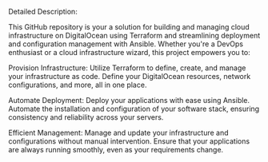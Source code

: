 Detailed Description:

This GitHub repository is your a solution for building and managing cloud infrastructure on DigitalOcean using Terraform and streamlining deployment and configuration management with Ansible.
Whether you're a DevOps enthusiast or a cloud infrastructure wizard, this project empowers you to:

Provision Infrastructure: Utilize Terraform to define, create, and manage your infrastructure as code. Define your DigitalOcean resources, network configurations, and more, all in one place.

Automate Deployment: Deploy your applications with ease using Ansible. Automate the installation and configuration of your software stack, ensuring consistency and reliability across your servers.

Efficient Management: Manage and update your infrastructure and configurations without manual intervention. Ensure that your applications are always running smoothly, even as your requirements change.
